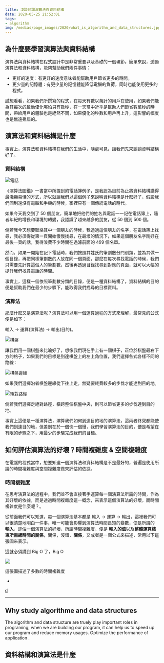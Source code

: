 ```yaml
---
title: 淺談何謂演算法與資料結構
date: 2020-05-25 21:52:01
tags:
- algorithm
img: /medias/page_images/2020/what_is_algorithm_and_data_structures.jpg
---
```


## 為什麼要學習演算法與資料結構

演算法與資料結構在程式設計中是非常重要以及基礎的一個環節，簡單來說，透過演算法和資料結構，能夠幫助我們兩件事情：

* 更好的速度：有更好的速度意味者能幫助用戶節省更多的時間。
* 更少量的記憶體：有更少量的記憶體能降低電腦的負荷，同時也能使用更多的程式。

試想看看，如果我們所撰寫的程式，在每天有數以萬計的用戶在使用，如果我們能為其每次的啟動優化哪怕只有數秒，在一天當中近乎是幫助人們節省數萬秒的時間，帶給用戶的體驗也是絕然不同，如果優化的秒數和用戶再上升，這影響的幅度也是無遠弗屆的。

## 演算法和資料結構是什麼

事實上，演算法和資料結構在我們的生活中，隨處可見，讓我們先來談談資料結構好了。

### 資料結構

![電話](old_phone.jpg)

《演算法圖鑑》一書當中所提到的電話簿例子，是我認為目前為止將資料結構講得最淺顯易懂的方式，所以就讓我們以這個例子來說明資料結構是什麼好了，假設我們回到還沒有電腦和手機的時候，家裡只有一個傳統電話的時代。

如果今天我交到了 50 個朋友，簡單地把他們的姓名與電話一一記在電話簿上，隨者年紀的增長和環境的轉變，我認識了越來越多的朋友，從 50 個到 500 個。


倘若我今天想要聯絡其中一個朋友的時候，我透過這個朋友的名字，在電話簿上找尋，我必須得從第一頁開始慢慢找尋，在最壞的情況下，如果這個朋友名字剛好在最後一頁的話，我得浪費不少時間在過濾前面的 499 個名單。

然而，如果一開始在記下電話時，我們按照其姓氏的筆劃數分門別類，並為其做一個目錄，再把同樣筆劃數的人放在同一個頁面，那麼在每次尋找電話的時候，我們只需要先計算這個人的筆劃數，然後再透過目錄找尋到對應的頁面，就可以大幅的提升我們找尋電話的時間。

事實上，這樣一個依照筆劃數分類的目錄，便是一種資料結構了，資料結構的目的便是幫助我們在最少的步驟下，能取得我們找尋的目標資料。

### 演算法

那麼什麼又是演算法呢？演算法可以用一個運算過程的方式來理解，最常見的公式便是如下：

輸入 -> 運算(演算法) -> 輸出(目的)。

![棋盤](chessboard.png)

讓我們用一個棋盤來比喻好了，想像我們現在手上有一個棋子，正位於棋盤最右下方的格子，如果我們的目標是到達棋盤上的左上角位置，我們選擇各式各樣不同的路線：

![棋盤邊緣](chessboard_1.png)

如果我們選擇沿者棋盤邊緣從下往上走，無疑要耗費較多的步伐才能達到目的地。

![絕對路徑](chessboard_2.png)

倘若我們選擇走絕對路徑，橫跨整個棋盤中央，則可以節省更多的步伐達到目的地。

事實上這便是一種演算法，演算我們如何到達目的地的演算法，這兩者終究都能使我們到達目的地，但差別在於一個快一個慢，我們學習演算法的目的，便是希望在有限的步驟之下，用最少的步驟完成我們的目標。

## 如何評估演算法的好壞？時間複雜度 & 空間複雜度

在電腦的程式當中，想要知道一個演算法和資料結構是不是最好的，普遍是使用所謂的時間複雜度與空間複雜度做來評估的依據。

### 時間複雜度

在思考演算法的過程中，我們並不會直接著手運算每一個演算法所需的時間，作為其好壞的依據，而是透過時間複雜度這一概念，來表示這個演算法的好壞，而時間複雜度是什麼呢？。

從前面我們可以知道，每一個演算法基本都是 輸入 -> 運算 -> 輸出，這裡我們可以很清楚地明白一件事，唯一可能會影響到演算法時間長短的變數，便是所謂的 **輸入**，評估一個演算法的好壞，所謂時間複雜度，便是 **輸入的值**以及**整體運算結束所需總時間的關係**，關係，沒錯，**關係**，又或者是一個公式來描述，常用以下這張圖來表示。

這就必須講到 Big O 了，Big O 

![](big_o.png)

這張圖描述了多數的時間複雜度

* 

[d](https://www.bigocheatsheet.com/)

---
##  Why study algorithme and data structures

The algorithm and data structure are truely play important roles in programing, when we are building our program, it can help us to speed up our program and reduce memory usages. Optimize the performance of application .

## 資料結構和演算法是什麼


